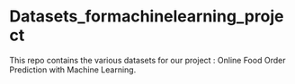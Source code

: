 # Datasets_formachinelearning_project

This repo contains the various datasets for our project : Online Food Order Prediction with Machine Learning.
